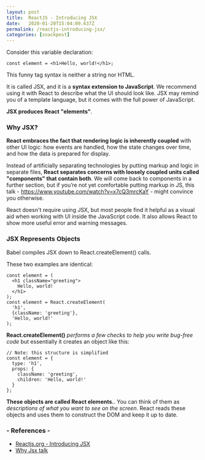 ```yaml
---
layout: post
title:  ReactJS - Introducing JSX
date:   2020-01-20T15:04:09.637Z
permalink: /reactjs-introducing-jsx/
categories: [snackpost]
---
```

Consider this variable declaration:

```
const element = <h1>Hello, world!</h1>;
```

This funny tag syntax is neither a string nor HTML.

It is called JSX, and it is a **syntax extension to JavaScript**. We recommend using it with React to describe what the UI should look like. JSX may remind you of a template language, but it comes with the full power of JavaScript.

**JSX produces React "elements"**.


### Why JSX?

**React embraces the fact that rendering logic is inherently coupled** with other UI logic: how events are handled, how the state changes over time, and how the data is prepared for display.

Instead of artificially separating technologies by putting markup and logic in separate files, **React separates concerns with loosely coupled units called "components" that contain both**. We will come back to components in a further section, but if you’re not yet comfortable putting markup in JS, this talk - https://www.youtube.com/watch?v=x7cQ3mrcKaY -  might convince you otherwise.

React doesn't require using JSX, but most people find it helpful as a visual aid when working with UI inside the JavaScript code. It also allows React to show more useful error and warning messages.

### JSX Represents Objects
Babel compiles JSX down to React.createElement() calls.

These two examples are identical:
```
const element = (
  <h1 className="greeting">
    Hello, world!
  </h1>
);
const element = React.createElement(
  'h1',
  {className: 'greeting'},
  'Hello, world!'
);

```
**React.createElement()** *performs a few checks to help you write bug-free code* but essentially it creates an object like this:

```
// Note: this structure is simplified
const element = {
  type: 'h1',
  props: {
    className: 'greeting',
    children: 'Hello, world!'
  }
};
```

**These objects are called React elements.**. You can think of them as *descriptions of what you want to see on the screen*. React reads these objects and uses them to construct the DOM and keep it up to date.


### - References -

- [Reactjs.org - Introducing JSX](https://reactjs.org/docs/introducing-jsx.html)
- [Why Jsx talk](https://www.youtube.com/watch?v=x7cQ3mrcKaY)
